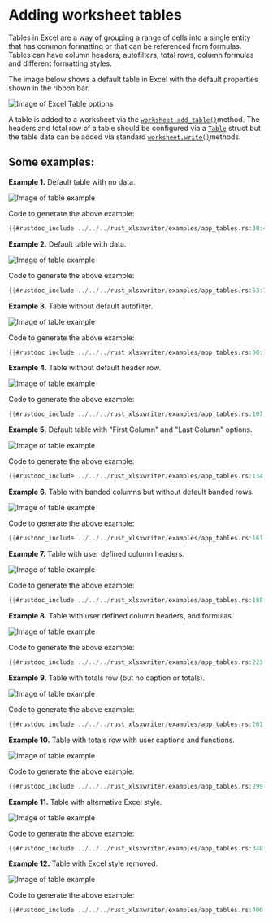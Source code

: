 # Adding worksheet tables

Tables in Excel are a way of grouping a range of cells into a single entity
that has common formatting or that can be referenced from formulas. Tables
can have column headers, autofilters, total rows, column formulas and
different formatting styles.

The image below shows a default table in Excel with the default properties
shown in the ribbon bar.

![Image of Excel Table options](../../images/table_intro.png)

A table is added to a worksheet via the [`worksheet.add_table()`]method. The
headers and total row of a table should be configured via a [`Table`] struct but
the table data can be added via standard [`worksheet.write()`]methods.

[`Table`]: https://docs.rs/rust_xlsxwriter/latest/rust_xlsxwriter/struct.Table.html
[`worksheet.write()`]: https://docs.rs/rust_xlsxwriter/latest/rust_xlsxwriter/struct.Worksheet.html#method.write
[`worksheet.add_table()`]: https://docs.rs/rust_xlsxwriter/latest/rust_xlsxwriter/struct.Worksheet.html#method.add_table

## Some examples:

**Example 1.** Default table with no data.

![Image of table example](../../images/app_tables1.png)

Code to generate the above example:

```rust
{{#rustdoc_include ../../../rust_xlsxwriter/examples/app_tables.rs:30:47}}
```


**Example 2.** Default table with data.

![Image of table example](../../images/app_tables2.png)

Code to generate the above example:

```rust
{{#rustdoc_include ../../../rust_xlsxwriter/examples/app_tables.rs:53:74}}
```


**Example 3.** Table without default autofilter.

![Image of table example](../../images/app_tables3.png)

Code to generate the above example:

```rust
{{#rustdoc_include ../../../rust_xlsxwriter/examples/app_tables.rs:80:101}}
```


**Example 4.** Table without default header row.

![Image of table example](../../images/app_tables4.png)

Code to generate the above example:

```rust
{{#rustdoc_include ../../../rust_xlsxwriter/examples/app_tables.rs:107:128}}
```


**Example 5.** Default table with "First Column" and "Last Column" options.

![Image of table example](../../images/app_tables5.png)

Code to generate the above example:

```rust
{{#rustdoc_include ../../../rust_xlsxwriter/examples/app_tables.rs:134:155}}
```


**Example 6.** Table with banded columns but without default banded rows.

![Image of table example](../../images/app_tables6.png)

Code to generate the above example:

```rust
{{#rustdoc_include ../../../rust_xlsxwriter/examples/app_tables.rs:161:182}}
```


**Example 7.** Table with user defined column headers.

![Image of table example](../../images/app_tables7.png)

Code to generate the above example:

```rust
{{#rustdoc_include ../../../rust_xlsxwriter/examples/app_tables.rs:188:217}}
```


**Example 8.** Table with user defined column headers, and formulas.

![Image of table example](../../images/app_tables8.png)

Code to generate the above example:

```rust
{{#rustdoc_include ../../../rust_xlsxwriter/examples/app_tables.rs:223:255}}
```


**Example 9.** Table with totals row (but no caption or totals).

![Image of table example](../../images/app_tables9.png)

Code to generate the above example:

```rust
{{#rustdoc_include ../../../rust_xlsxwriter/examples/app_tables.rs:261:293}}
```


**Example 10.** Table with totals row with user captions and functions.

![Image of table example](../../images/app_tables10.png)

Code to generate the above example:

```rust
{{#rustdoc_include ../../../rust_xlsxwriter/examples/app_tables.rs:299:342}}
```


**Example 11.** Table with alternative Excel style.

![Image of table example](../../images/app_tables11.png)

Code to generate the above example:

```rust
{{#rustdoc_include ../../../rust_xlsxwriter/examples/app_tables.rs:348:394}}
```


**Example 12.** Table with Excel style removed.

![Image of table example](../../images/app_tables12.png)

Code to generate the above example:

```rust
{{#rustdoc_include ../../../rust_xlsxwriter/examples/app_tables.rs:400:449}}
```